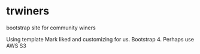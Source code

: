 # trwiners
bootstrap site for community winers

Using template Mark liked and customizing for us. Bootstrap 4.
Perhaps use AWS S3
